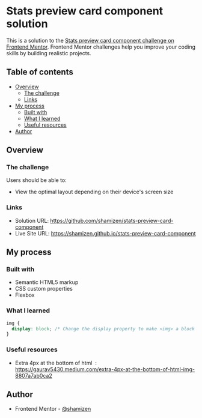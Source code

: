 # Stats preview card component solution

This is a solution to the [Stats preview card component challenge on Frontend Mentor](https://www.frontendmentor.io/challenges/stats-preview-card-component-8JqbgoU62). Frontend Mentor challenges help you improve your coding skills by building realistic projects.

## Table of contents

- [Overview](#overview)
  - [The challenge](#the-challenge)
  - [Links](#links)
- [My process](#my-process)
  - [Built with](#built-with)
  - [What I learned](#what-i-learned)
  - [Useful resources](#useful-resources)
- [Author](#author)

## Overview

### The challenge

Users should be able to:

- View the optimal layout depending on their device's screen size

### Links

- Solution URL: https://github.com/shamizen/stats-preview-card-component
- Live Site URL: https://shamizen.github.io/stats-preview-card-component

## My process

### Built with

- Semantic HTML5 markup
- CSS custom properties
- Flexbox

### What I learned

```css
img {
  display: block; /* Change the display property to make <img> a block element instead of inline. */
}
```

### Useful resources

- Extra 4px at the bottom of html <img> : https://gaurav5430.medium.com/extra-4px-at-the-bottom-of-html-img-8807a7ab0ca2

## Author

- Frontend Mentor - [@shamizen](https://www.frontendmentor.io/profile/shamizen)
